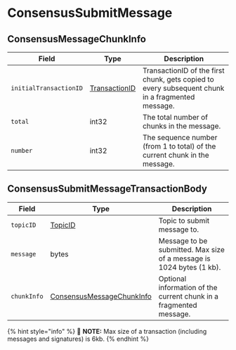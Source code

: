 # ConsensusSubmitMessage

## ConsensusMessageChunkInfo

| Field                  | Type                                             | Description                                                                                                      |
| ---------------------- | ------------------------------------------------ | ---------------------------------------------------------------------------------------------------------------- |
| `initialTransactionID` | [TransactionID](../basic-types/transactionid.md) | TransactionID of the first chunk, gets copied to every subsequent chunk in a fragmented message. |
| `total`                | int32                                            | The total number of chunks in the message.                                                       |
| `number`               | int32                                            | The sequence number (from 1 to total) of the current chunk in the message.    |

## ConsensusSubmitMessageTransactionBody

| Field       | Type                                                                             | Description                                                                                                             |
| ----------- | -------------------------------------------------------------------------------- | ----------------------------------------------------------------------------------------------------------------------- |
| `topicID`   | [TopicID](../basic-types/topicid.md)                                             | Topic to submit message to.                                                                             |
| `message`   | bytes                                                                            | Message to be submitted. Max size of a message is 1024 bytes (1 kb). |
| `chunkInfo` | [ConsensusMessageChunkInfo](consensussubmitmessage.md#consensusmessagechunkinfo) | Optional information of the current chunk in a fragmented message.                                      |

{% hint style="info" %}
🚨 **NOTE:** Max size of a transaction (including messages and signatures) is 6kb.
{% endhint %}
